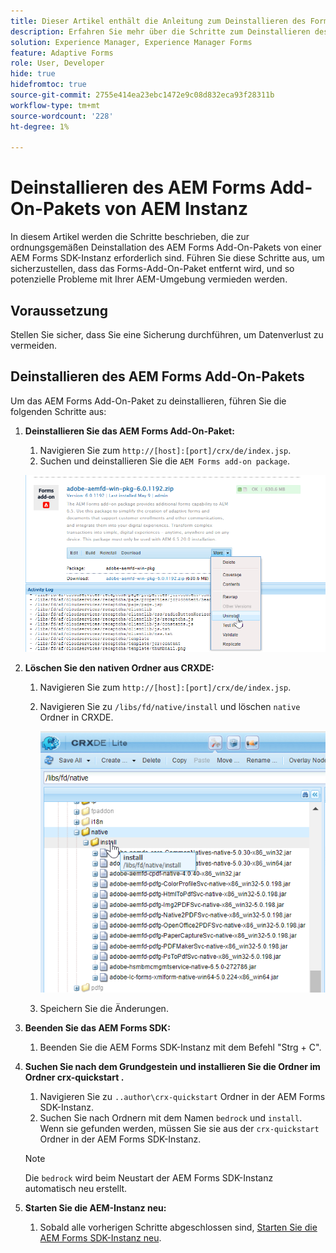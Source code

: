 ```yaml
---
title: Dieser Artikel enthält die Anleitung zum Deinstallieren des Forms-Add-On-Pakets mit CRX Package Manager.
description: Erfahren Sie mehr über die Schritte zum Deinstallieren des Forms-Add-On-Pakets mit CRX Package Manager.
solution: Experience Manager, Experience Manager Forms
feature: Adaptive Forms
role: User, Developer
hide: true
hidefromtoc: true
source-git-commit: 2755e414ea23ebc1472e9c08d832eca93f28311b
workflow-type: tm+mt
source-wordcount: '228'
ht-degree: 1%

---
```



# Deinstallieren des AEM Forms Add-On-Pakets von AEM Instanz

In diesem Artikel werden die Schritte beschrieben, die zur ordnungsgemäßen Deinstallation des AEM Forms Add-On-Pakets von einer AEM Forms SDK-Instanz erforderlich sind. Führen Sie diese Schritte aus, um sicherzustellen, dass das Forms-Add-On-Paket entfernt wird, und so potenzielle Probleme mit Ihrer AEM-Umgebung vermieden werden.

## Voraussetzung

Stellen Sie sicher, dass Sie eine Sicherung durchführen, um Datenverlust zu vermeiden.

## Deinstallieren des AEM Forms Add-On-Pakets

Um das AEM Forms Add-On-Paket zu deinstallieren, führen Sie die folgenden Schritte aus:

1. **Deinstallieren Sie das AEM Forms Add-On-Paket:**
   1. Navigieren Sie zum `http://[host]:[port]/crx/de/index.jsp`.
   1. Suchen und deinstallieren Sie die `AEM Forms add-on package`.

   ![Paket deinstallieren](/help/forms/using/assets/uninstall-aem-forms-package.png)

1. **Löschen Sie den nativen Ordner aus CRXDE:**
   1. Navigieren Sie zum `http://[host]:[port]/crx/de/index.jsp`.
   1. Navigieren Sie zu `/libs/fd/native/install` und löschen `native` Ordner in CRXDE.

      ![Löschen Sie den nativen Knoten aus CRX/de.](/help/forms/using/assets/native-install-folder-crxde.png)
   1. Speichern Sie die Änderungen.

1. **Beenden Sie das AEM Forms SDK:**
   1. Beenden Sie die AEM Forms SDK-Instanz mit dem Befehl &quot;Strg + C&quot;.

1. **Suchen Sie nach dem Grundgestein und installieren Sie die Ordner im Ordner crx-quickstart .**
   1. Navigieren Sie zu `..author\crx-quickstart` Ordner in der AEM Forms SDK-Instanz.
   1. Suchen Sie nach Ordnern mit dem Namen `bedrock` und `install`.
Wenn sie gefunden werden, müssen Sie sie aus der `crx-quickstart` Ordner in der AEM Forms SDK-Instanz.

   >[!NOTE]
   >
   > Die `bedrock` wird beim Neustart der AEM Forms SDK-Instanz automatisch neu erstellt.

1. **Starten Sie die AEM-Instanz neu:**
   1. Sobald alle vorherigen Schritte abgeschlossen sind, [Starten Sie die AEM Forms SDK-Instanz neu](/help/forms/using/restart-aem-sdk.md).




